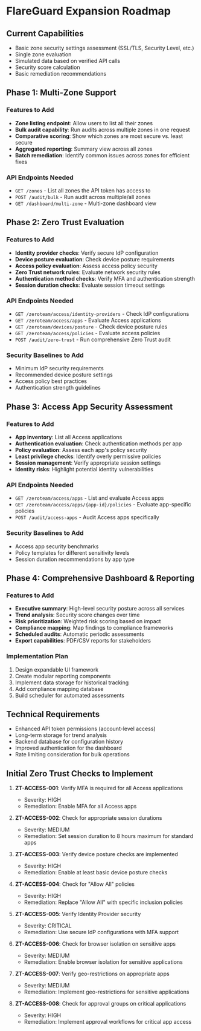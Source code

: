 # FlareGuard Expansion Roadmap

## Current Capabilities
- Basic zone security settings assessment (SSL/TLS, Security Level, etc.)
- Single zone evaluation
- Simulated data based on verified API calls
- Security score calculation
- Basic remediation recommendations

## Phase 1: Multi-Zone Support

### Features to Add
- **Zone listing endpoint**: Allow users to list all their zones
- **Bulk audit capability**: Run audits across multiple zones in one request
- **Comparative scoring**: Show which zones are most secure vs. least secure
- **Aggregated reporting**: Summary view across all zones
- **Batch remediation**: Identify common issues across zones for efficient fixes

### API Endpoints Needed
- `GET /zones` - List all zones the API token has access to
- `POST /audit/bulk` - Run audit across multiple/all zones
- `GET /dashboard/multi-zone` - Multi-zone dashboard view

## Phase 2: Zero Trust Evaluation

### Features to Add
- **Identity provider checks**: Verify secure IdP configuration
- **Device posture evaluation**: Check device posture requirements
- **Access policy evaluation**: Assess access policy security
- **Zero Trust network rules**: Evaluate network security rules
- **Authentication method checks**: Verify MFA and authentication strength
- **Session duration checks**: Evaluate session timeout settings

### API Endpoints Needed
- `GET /zeroteam/access/identity-providers` - Check IdP configurations
- `GET /zeroteam/access/apps` - Evaluate Access applications
- `GET /zeroteam/devices/posture` - Check device posture rules
- `GET /zeroteam/access/policies` - Evaluate access policies
- `POST /audit/zero-trust` - Run comprehensive Zero Trust audit

### Security Baselines to Add
- Minimum IdP security requirements
- Recommended device posture settings
- Access policy best practices
- Authentication strength guidelines

## Phase 3: Access App Security Assessment

### Features to Add
- **App inventory**: List all Access applications
- **Authentication evaluation**: Check authentication methods per app
- **Policy evaluation**: Assess each app's policy security
- **Least privilege checks**: Identify overly permissive policies
- **Session management**: Verify appropriate session settings
- **Identity risks**: Highlight potential identity vulnerabilities

### API Endpoints Needed
- `GET /zeroteam/access/apps` - List and evaluate Access apps
- `GET /zeroteam/access/apps/{app-id}/policies` - Evaluate app-specific policies
- `POST /audit/access-apps` - Audit Access apps specifically

### Security Baselines to Add
- Access app security benchmarks
- Policy templates for different sensitivity levels
- Session duration recommendations by app type

## Phase 4: Comprehensive Dashboard & Reporting

### Features to Add
- **Executive summary**: High-level security posture across all services
- **Trend analysis**: Security score changes over time
- **Risk prioritization**: Weighted risk scoring based on impact
- **Compliance mapping**: Map findings to compliance frameworks
- **Scheduled audits**: Automatic periodic assessments
- **Export capabilities**: PDF/CSV reports for stakeholders

### Implementation Plan
1. Design expandable UI framework
2. Create modular reporting components
3. Implement data storage for historical tracking
4. Add compliance mapping database
5. Build scheduler for automated assessments

## Technical Requirements
- Enhanced API token permissions (account-level access)
- Long-term storage for trend analysis
- Backend database for configuration history
- Improved authentication for the dashboard
- Rate limiting consideration for bulk operations

## Initial Zero Trust Checks to Implement

1. **ZT-ACCESS-001**: Verify MFA is required for all Access applications
   - Severity: HIGH
   - Remediation: Enable MFA for all Access apps

2. **ZT-ACCESS-002**: Check for appropriate session durations
   - Severity: MEDIUM
   - Remediation: Set session duration to 8 hours maximum for standard apps

3. **ZT-ACCESS-003**: Verify device posture checks are implemented
   - Severity: HIGH
   - Remediation: Enable at least basic device posture checks

4. **ZT-ACCESS-004**: Check for "Allow All" policies
   - Severity: HIGH
   - Remediation: Replace "Allow All" with specific inclusion policies

5. **ZT-ACCESS-005**: Verify Identity Provider security
   - Severity: CRITICAL
   - Remediation: Use secure IdP configurations with MFA support

6. **ZT-ACCESS-006**: Check for browser isolation on sensitive apps
   - Severity: MEDIUM
   - Remediation: Enable browser isolation for sensitive applications

7. **ZT-ACCESS-007**: Verify geo-restrictions on appropriate apps
   - Severity: MEDIUM
   - Remediation: Implement geo-restrictions for sensitive applications

8. **ZT-ACCESS-008**: Check for approval groups on critical applications
   - Severity: HIGH
   - Remediation: Implement approval workflows for critical app access 